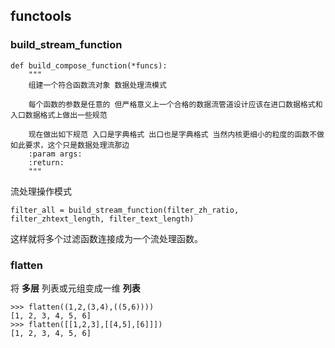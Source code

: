 ## functools
### build_stream_function

```
def build_compose_function(*funcs):
    """
    组建一个符合函数流对象 数据处理流模式

    每个函数的参数是任意的 但严格意义上一个合格的数据流管道设计应该在进口数据格式和入口数据格式上做出一些规范

    现在做出如下规范 入口是字典格式 出口也是字典格式 当然内核更细小的粒度的函数不做如此要求，这个只是数据处理流那边
    :param args:
    :return:
    """
```

流处理操作模式
```text
filter_all = build_stream_function(filter_zh_ratio, filter_zhtext_length, filter_text_length)
```
这样就将多个过滤函数连接成为一个流处理函数。


### flatten
将 **多层** 列表或元组变成一维 **列表**
```text
>>> flatten((1,2,(3,4),((5,6))))
[1, 2, 3, 4, 5, 6]
>>> flatten([[1,2,3],[[4,5],[6]]])
[1, 2, 3, 4, 5, 6]
```